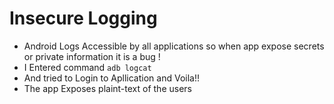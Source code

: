 # Insecure Logging

* Android Logs Accessible by all applications so when app expose secrets or private information it is a bug !
* I Entered command `adb logcat`
* And tried to Login to Apllication and Voila!!
* The app Exposes plaint-text of the users

&#x20; &#x20;

<figure><img src="../../.gitbook/assets/image (14) (1).png" alt=""><figcaption></figcaption></figure>

